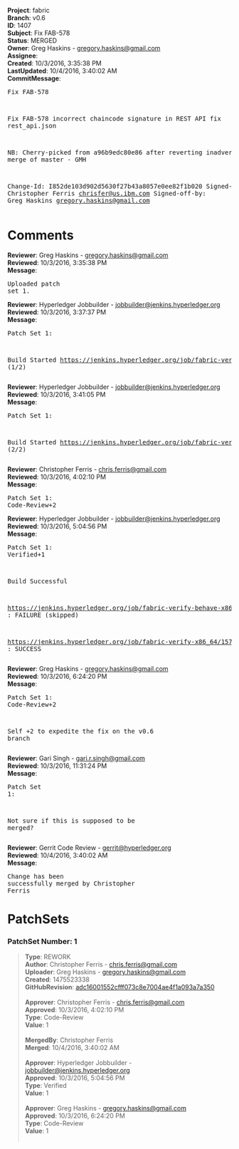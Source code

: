 <strong>Project</strong>: fabric<br><strong>Branch</strong>: v0.6<br><strong>ID</strong>: 1407<br><strong>Subject</strong>: Fix FAB-578<br><strong>Status</strong>: MERGED<br><strong>Owner</strong>: Greg Haskins - gregory.haskins@gmail.com<br><strong>Assignee</strong>:<br><strong>Created</strong>: 10/3/2016, 3:35:38 PM<br><strong>LastUpdated</strong>: 10/4/2016, 3:40:02 AM<br><strong>CommitMessage</strong>:<br><pre>Fix FAB-578

Fix FAB-578 incorrect chaincode signature in REST API
fix rest_api.json

NB: Cherry-picked from a96b9edc80e86 after reverting
inadvertent merge of master - GMH

Change-Id: I852de103d902d5630f27b43a8057e0ee82f1b020
Signed-off-by: Christopher Ferris <chrisfer@us.ibm.com>
Signed-off-by: Greg Haskins <gregory.haskins@gmail.com>
</pre><h1>Comments</h1><strong>Reviewer</strong>: Greg Haskins - gregory.haskins@gmail.com<br><strong>Reviewed</strong>: 10/3/2016, 3:35:38 PM<br><strong>Message</strong>: <pre>Uploaded patch set 1.</pre><strong>Reviewer</strong>: Hyperledger Jobbuilder - jobbuilder@jenkins.hyperledger.org<br><strong>Reviewed</strong>: 10/3/2016, 3:37:37 PM<br><strong>Message</strong>: <pre>Patch Set 1:

Build Started https://jenkins.hyperledger.org/job/fabric-verify-x86_64/1579/ (1/2)</pre><strong>Reviewer</strong>: Hyperledger Jobbuilder - jobbuilder@jenkins.hyperledger.org<br><strong>Reviewed</strong>: 10/3/2016, 3:41:05 PM<br><strong>Message</strong>: <pre>Patch Set 1:

Build Started https://jenkins.hyperledger.org/job/fabric-verify-behave-x86_64/486/ (2/2)</pre><strong>Reviewer</strong>: Christopher Ferris - chris.ferris@gmail.com<br><strong>Reviewed</strong>: 10/3/2016, 4:02:10 PM<br><strong>Message</strong>: <pre>Patch Set 1: Code-Review+2</pre><strong>Reviewer</strong>: Hyperledger Jobbuilder - jobbuilder@jenkins.hyperledger.org<br><strong>Reviewed</strong>: 10/3/2016, 5:04:56 PM<br><strong>Message</strong>: <pre>Patch Set 1: Verified+1

Build Successful 

https://jenkins.hyperledger.org/job/fabric-verify-behave-x86_64/486/ : FAILURE (skipped)

https://jenkins.hyperledger.org/job/fabric-verify-x86_64/1579/ : SUCCESS</pre><strong>Reviewer</strong>: Greg Haskins - gregory.haskins@gmail.com<br><strong>Reviewed</strong>: 10/3/2016, 6:24:20 PM<br><strong>Message</strong>: <pre>Patch Set 1: Code-Review+2

Self +2 to expedite the fix on the v0.6 branch</pre><strong>Reviewer</strong>: Gari Singh - gari.r.singh@gmail.com<br><strong>Reviewed</strong>: 10/3/2016, 11:31:24 PM<br><strong>Message</strong>: <pre>Patch Set 1:

Not sure if this is supposed to be merged?</pre><strong>Reviewer</strong>: Gerrit Code Review - gerrit@hyperledger.org<br><strong>Reviewed</strong>: 10/4/2016, 3:40:02 AM<br><strong>Message</strong>: <pre>Change has been successfully merged by Christopher Ferris</pre><h1>PatchSets</h1><h3>PatchSet Number: 1</h3><blockquote><strong>Type</strong>: REWORK<br><strong>Author</strong>: Christopher Ferris - chris.ferris@gmail.com<br><strong>Uploader</strong>: Greg Haskins - gregory.haskins@gmail.com<br><strong>Created</strong>: 1475523338<br><strong>GitHubRevision</strong>: [adc16001552cfff073c8e7004ae4f1a093a7a350](https://github.com/hyperledger/fabric/commit/adc16001552cfff073c8e7004ae4f1a093a7a350)<br><br><strong>Approver</strong>: Christopher Ferris - chris.ferris@gmail.com<br><strong>Approved</strong>: 10/3/2016, 4:02:10 PM<br><strong>Type</strong>: Code-Review<br><strong>Value</strong>: 1<br><br><strong>MergedBy</strong>: Christopher Ferris<br><strong>Merged</strong>: 10/4/2016, 3:40:02 AM<br><br><strong>Approver</strong>: Hyperledger Jobbuilder - jobbuilder@jenkins.hyperledger.org<br><strong>Approved</strong>: 10/3/2016, 5:04:56 PM<br><strong>Type</strong>: Verified<br><strong>Value</strong>: 1<br><br><strong>Approver</strong>: Greg Haskins - gregory.haskins@gmail.com<br><strong>Approved</strong>: 10/3/2016, 6:24:20 PM<br><strong>Type</strong>: Code-Review<br><strong>Value</strong>: 1<br><br></blockquote>